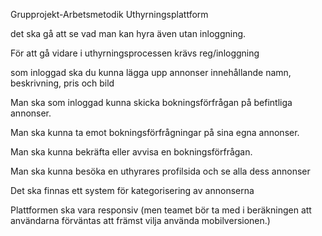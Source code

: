 
Grupprojekt-Arbetsmetodik
Uthyrningsplattform

det ska gå att se vad man kan hyra även utan inloggning.

För att gå vidare i uthyrningsprocessen krävs reg/inloggning

som inloggad ska du kunna lägga upp annonser innehållande namn, beskrivning, pris och bild

Man ska som inloggad kunna skicka bokningsförfrågan på befintliga annonser.

Man ska kunna ta emot bokningsförfrågningar på sina egna annonser.

Man ska kunna bekräfta eller avvisa en bokningsförfrågan.

Man ska kunna besöka en uthyrares profilsida och se alla dess annonser

Det ska finnas ett system för kategorisering av annonserna

Plattformen ska vara responsiv (men teamet bör ta med i beräkningen att användarna förväntas att främst vilja använda mobilversionen.)
